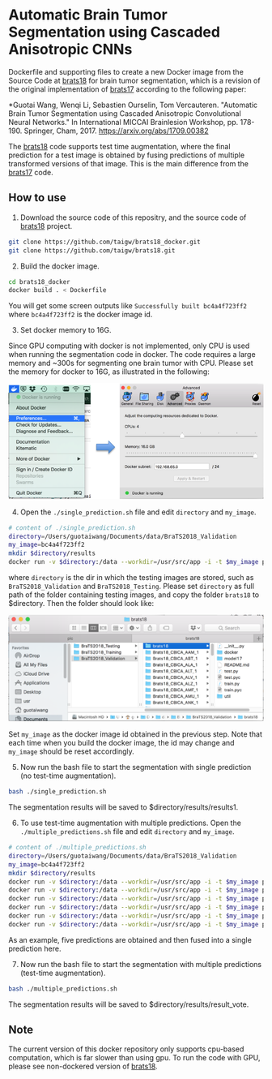 # Automatic Brain Tumor Segmentation using Cascaded Anisotropic CNNs
Dockerfile and supporting files to create a new Docker image from the Source Code at [brats18][github_code18]
for brain tumor segmentation, which is a revision of the original implementation of [brats17][github_code17] according to the following paper:

[github_code18]:https://github.com/taigw/brats18
[github_code17]:https://github.com/taigw/brats17

*Guotai Wang, Wenqi Li, Sebastien Ourselin, Tom Vercauteren. "Automatic Brain Tumor Segmentation using Cascaded Anisotropic Convolutional Neural Networks." In International MICCAI Brainlesion Workshop, pp. 178-190. Springer, Cham, 2017. https://arxiv.org/abs/1709.00382

The [brats18][github_code18] code supports test time augmentation, where the final prediction for a test image is obtained by fusing predictions of multiple transformed versions of that image. This is the main difference from the [brats17][github_code17] code. 

## How to use

1. Download the source code of this repositry, and the source code of [brats18][github_code18] project.

```bash
git clone https://github.com/taigw/brats18_docker.git
git clone https://github.com/taigw/brats18.git
```

2. Build the docker image.

```bash
cd brats18_docker
docker build . < Dockerfile
```

You will get some screen outputs like `Successfully built bc4a4f723ff2` where `bc4a4f723ff2` is the docker image id.

3. Set docker memory to 16G.

Since GPU computing with docker is not implemented, only CPU is used when running the segmentation code in docker. The code requires a large memory and ~300s for segmenting one brain tumor with CPU. Please set the memory for docker to 16G, as illustrated in the following:

![A slice from BRATS17](./pic/docker_set.png)

4. Open the `./single_prediction.sh` file and edit `directory` and `my_image`.

```bash
# content of ./single_prediction.sh
directory=/Users/guotaiwang/Documents/data/BraTS2018_Validation
my_image=bc4a4f723ff2
mkdir $directory/results
docker run -v $directory:/data --workdir=/usr/src/app -i -t $my_image python /data/brats18/docker/main.py /data/brats18/docker/test_cfg1.txt
```
where `directory` is the dir in which the testing images are stored, such as `BraTS2018_Validation` and `BraTS2018_Testing`. Please set `directory` as full path of the folder containing testing images, and copy the folder `brats18` to $directory. Then the folder should look like:

![Testing Path](./pic/testing_path.png)


Set `my_image` as the docker image id obtained in the previous step. Note that each time when you build the docker image, the id may change and `my_image` should be reset accordingly.


5. Now run the bash file to start the segmentation with single prediction (no test-time augmentation).

```bash
bash ./single_prediction.sh
```

The segmentation results will be saved to $directory/results/results1.

6. To use test-time augmentation with multiple predictions. Open the `./multiple_predictions.sh` file and edit `directory` and `my_image`.

```bash
# content of ./multiple_predictions.sh
directory=/Users/guotaiwang/Documents/data/BraTS2018_Validation
my_image=bc4a4f723ff2
mkdir $directory/results
docker run -v $directory:/data --workdir=/usr/src/app -i -t $my_image python /data/brats18/docker/main.py /data/brats18/docker/test_cfg1.txt
docker run -v $directory:/data --workdir=/usr/src/app -i -t $my_image python /data/brats18/docker/main.py /data/brats18/docker/test_cfg2.txt
docker run -v $directory:/data --workdir=/usr/src/app -i -t $my_image python /data/brats18/docker/main.py /data/brats18/docker/test_cfg3.txt
docker run -v $directory:/data --workdir=/usr/src/app -i -t $my_image python /data/brats18/docker/main.py /data/brats18/docker/test_cfg4.txt
docker run -v $directory:/data --workdir=/usr/src/app -i -t $my_image python /data/brats18/docker/main.py /data/brats18/docker/test_cfg5.txt
docker run -v $directory:/data --workdir=/usr/src/app -i -t $my_image python /data/brats18/docker/vote_result.py /data/brats18/docker/vote_result_cfg.txt
```

As an example, five predictions are obtained and then fused into a single prediction here.

7. Now run the bash file to start the segmentation with multiple predictions (test-time augmentation).

```bash
bash ./multiple_predictions.sh
```

The segmentation results will be saved to $directory/results/result_vote.

## Note
The current version of this docker repository only supports cpu-based computation, which is far slower than using gpu. To run the code with GPU, please see non-dockered version of [brats18][github_code18].
